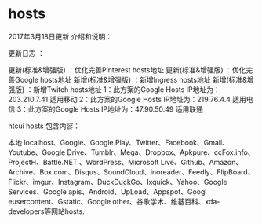 ﻿# hosts
2017年3月18日更新
介绍和说明：

 更新日志 ：

更新(标准&增强版) ：优化完善Pinterest hosts地址
更新(标准&增强版) ：优化完善Google hosts地址
新增(标准&增强版) ：新增Ingress hosts地址
新增(标准&增强版) ：新增Twitch hosts地址
1：此方案的Google Hosts IP地址为：203.210.7.41 适用移动
2：此方案的Google Hosts IP地址为：219.76.4.4 适用电信
3：此方案的Google Hosts IP地址为：47.90.50.49 适用联通

htcui hosts 包含内容：

本地 localhost、Google、Google Play、Twitter、Facebook、Gmail、Youtube、Google Drive、Tumblr、Mega、Dropbox、Apkpure、ccFox.info、ProjectH、Battle.NET 、WordPress、Microsoft Live、Github、Amazon、Archive、Box.com、Disqus、SoundCloud、inoreader、Feedly、FlipBoard、Flickr、imgur、Instagram、DuckDuckGo、Ixquick、Yahoo、Google Services、Google apis、Android、UpLoad、Appspot、Googl eusercontent、Gstatic、Google other、谷歌学术、维基百科、xda-developers等网站hosts.
